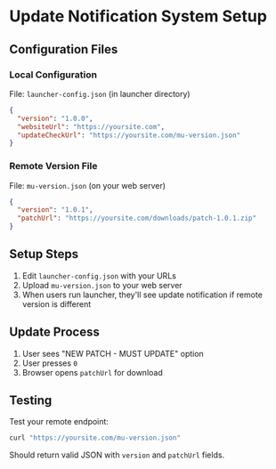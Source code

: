 # Update Notification System Setup

## Configuration Files

### Local Configuration
File: `launcher-config.json` (in launcher directory)

```json
{
  "version": "1.0.0",
  "websiteUrl": "https://yoursite.com",
  "updateCheckUrl": "https://yoursite.com/mu-version.json"
}
```

### Remote Version File
File: `mu-version.json` (on your web server)

```json
{
  "version": "1.0.1",
  "patchUrl": "https://yoursite.com/downloads/patch-1.0.1.zip"
}
```

## Setup Steps

1. Edit `launcher-config.json` with your URLs
2. Upload `mu-version.json` to your web server
3. When users run launcher, they'll see update notification if remote version is different

## Update Process

1. User sees "NEW PATCH - MUST UPDATE" option
2. User presses `0`
3. Browser opens `patchUrl` for download

## Testing

Test your remote endpoint:
```bash
curl "https://yoursite.com/mu-version.json"
```

Should return valid JSON with `version` and `patchUrl` fields.